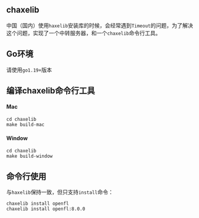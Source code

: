 ## chaxelib
中国（国内）使用`haxelib`安装库的时候，会经常遇到`Timeout`的问题，为了解决这个问题，实现了一个中转服务器，和一个`chaxelib`命令行工具。

## Go环境
请使用`go1.19+`版本

## 编译chaxelib命令行工具
#### Mac
```shell
cd chaxelib
make build-mac
```
#### Window
```shell
cd chaxelib
make build-window
```

## 命令行使用
与`haxelib`保持一致，但只支持`install`命令：
```shell
chaxelib install openfl
chaxelib install openfl:8.0.0
```